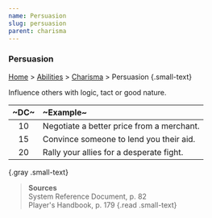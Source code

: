 ```yaml
---
name: Persuasion
slug: persuasion
parent: charisma
---
```

### Persuasion
[Home](dm-operations-center) > [Abilities](abilities-menu) > [Charisma](charisma) > Persuasion {.small-text}

Influence others with logic, tact or good nature.

| ~DC~ | ~Example~                                 |
| :--: | :---------------------------------------- |
|  10  | Negotiate a better price from a merchant. |
|  15  | Convince someone to lend you their aid.   |
|  20  | Rally your allies for a desperate fight.  |
{.gray .small-text}

> **Sources** <br/>
> System Reference Document, p. 82<br/>
> Player's Handbook, p. 179
{.read .small-text}


